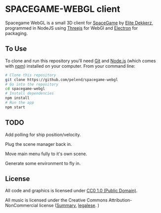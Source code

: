 # SPACEGAME-WEBGL client

Spacegame WebGL is a small 3D client for [SpaceGame](http://github.com/elitedekkerz/spacegame) by [Elite Dekkerz](http://github.com/elitedekkerz), 
programmed in NodeJS using [Threejs](http://threejs.org) for WebGl and [Electron](https://electron.atom.io) for packaging. 

## To Use

To clone and run this repository you'll need [Git](https://git-scm.com) and [Node.js](https://nodejs.org/en/download/) (which comes with [npm](http://npmjs.com)) installed on your computer. From your command line:

```bash
# Clone this repository
git clone https://github.com/pelend/spacegame-webgl
# Go into the repository
cd spacegame-webgl
# Install dependencies
npm install
# Run the app
npm start
```

## TODO

Add polling for ship position/velocity. 

Plug the scene manager back in. 

Move main menu fully to it's own scene. 

Generate some environment to fly in.


## License

All code and graphics is licensed under [CC0 1.0 (Public Domain)](LICENSE.md).

All music is licensed under the Creative Commons Attribution-NonCommercial license ([Summary](http://creativecommons.org/licenses/by-nc/4.0/), [legalese](https://creativecommons.org/licenses/by-nc/4.0/legalcode). )




